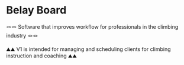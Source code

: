 # Belay Board

🪢🪢 Software that improves workflow for professionals in the climbing industry 🪢🪢 

⛰️⛰️ V1 is intended for managing and scheduling clients for climbing instruction and coaching ⛰️⛰️
